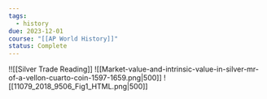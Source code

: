```yaml
---
tags:
  - history
due: 2023-12-01
course: "[[AP World History]]"
status: Complete
---
```

!![[Silver Trade Reading]]
![[Market-value-and-intrinsic-value-in-silver-mr-of-a-vellon-cuarto-coin-1597-1659.png|500]]
![[11079_2018_9506_Fig1_HTML.png|500]]